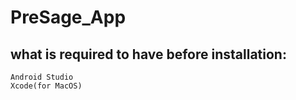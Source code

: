 # PreSage_App

## what is required to have before installation:
    Android Studio
    Xcode(for MacOS)
    

